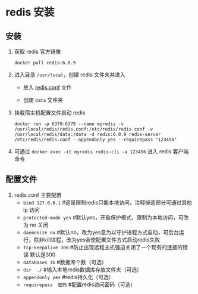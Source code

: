 # redis 安装

## 安装

1. 获取 redis 官方镜像

   `docker pull redis:6.0.9`

2. 进入目录 `/usr/local`，创建 redis 文件夹并进入

   * 放入 [redis.conf](conf/redis.conf) 文件

   * 创建 `data` 文件夹

3. 挂载宿主机配置文件启动 redis

   `docker run -p 6379:6379 --name myredis -v /usr/local/redis/redis.conf:/etc/redis/redis.conf -v /usr/local/redis/data:/data -d redis:6.0.9 redis-server /etc/redis/redis.conf --appendonly yes --requirepass "123456"`

4. 可通过 `docker exec -it myredis redis-cli -a 123456` 进入 redis 客户端命令

   

## 配置文件

1. redis.conf 主要配置
   * `bind 127.0.0.1` #这是限制redis只能本地访问，注释掉这部分可通过其他 ip 访问
   * `protected-mode yes` #默认yes，开启保护模式，限制为本地访问，可改为 no 关闭
   * `daemonize no` #默认no，改为yes意为以守护进程方式启动，可后台运行，除非kill进程，改为yes会使配置文件方式启动redis失败
   * `tcp-keepalive 300` #防止出现远程主机强迫关闭了一个现有的连接的错误 默认是300
   * `databases 16` #数据库个数（可选）
   * `dir  ./` #输入本地redis数据库存放文件夹（可选）
   * `appendonly yes` #redis持久化（可选）
   * `requirepass  密码` #配置redis访问密码（可选）

   